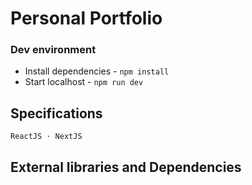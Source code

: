 # Personal Portfolio

### Dev environment
- Install dependencies - ```npm install```
- Start localhost - ```npm run dev```

## Specifications
```ReactJS ⋅ NextJS```

## External libraries and Dependencies
